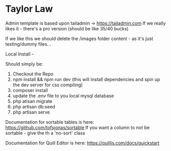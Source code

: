 # Taylor Law

Admin template is based upon tailadmin -> https://tailadmin.com
If we really likes it -  there's a pro version (should be like 35/40 bucks)

If we like this we should delete the /images folder content - as it's just testing/dummy files...

Local Install - 

Should simply be:
1) Checkout the Repo
2) npm install && npm run dev (this will install dependencies and spin up the dev server for css compiling)
3) composer install
4) update the .env file to you local mysql database
5) php atisan migrate
6) php artisan db:seed
7) php artisan serve

Documentation for sortable tables is here: 
https://github.com/tofsjonas/sortable
If you want a column to not be sortable - give the th a 'no-sort' class

Documentation for Quill Editor is here:
https://quilljs.com/docs/quickstart
